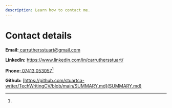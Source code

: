 ```yaml
---
description: Learn how to contact me.
---
```


# Contact details

**Email:**[ carruthersstuart@gmail.com](https://app.gitbook.com/u/47v6Y7YuruYrLAWg6kxK0FTf3Cb2)&#x20;

**LinkedIn:** [https://www.linkedin.com/in/carruthersstuart/ ](https://www.linkedin.com/in/carruthersstuart/)

**Phone:**[ 07413 053057](#user-content-fn-1)[^1]

**Github:** [https://github.com/stuartca-writer/TechWritingCV/blob/main/SUMMARY.md](SUMMARY.md)

[^1]: 
